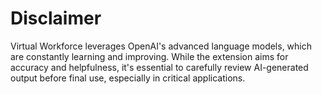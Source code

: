 # Disclaimer

Virtual Workforce leverages OpenAI's advanced language models, which are constantly learning and improving. While the extension aims for accuracy and helpfulness, it's essential to carefully review AI-generated output before final use, especially in critical applications.
